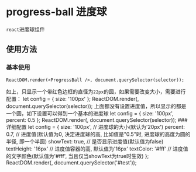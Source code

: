 # progress-ball 进度球
`react`进度球组件
## 使用方法
### 基本使用
    ReactDOM.render(<ProgressBall />, document.querySelector(selector));
如上，只显示一个带红色边框的直径为`22px`的圆，如果需要改变大小，需要进行配置：
    let config = {
      size: '100px'
    };
    ReactDOM.render(<ProgressBall config={config}/>, document.querySelector(selector));
上面都没有设置进度值，所以显示的都是一个圆，如下设置可以得到一个基本的进度球
    let config = {
      size: '100px',
      percent: 0.5
    };
    ReactDOM.render(<ProgressBall config={config}/>, document.querySelector(selector));
###详细配置
    let config = {
      size: '100px',      // 进度球的大小(默认为'20px')
      percent: 0.7,       // 进度值(默认值为0, 决定进度球的高, 比如值是"0.5"时, 进度球的高度为圆的半径, 即一个半圆)
      showText: true,     // 是否显示进度值(默认值为false)
      textHeight: '16px'  // 进度值容器的高, 默认值为'16px'
      textColor: '#fff'   // 进度值的文字颜色(默认值为'#fff', 当且仅当showText为true时生效)
    };
    ReactDOM.render(<ProgressBall />, document.querySelector('#test'));
